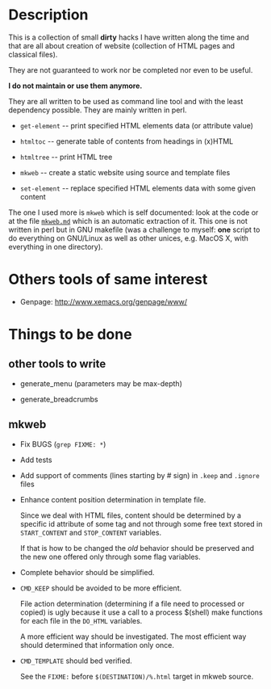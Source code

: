 Description
===========

This is a collection of small **dirty** hacks I have written along the time
and that are all about creation of website (collection of HTML pages and
classical files).

They are not guaranteed to work nor be completed nor even to be useful. 

**I do not maintain or use them anymore.**

They are all written to be used as command line tool and with the least
dependency possible. They are mainly written in perl.

- `get-element` -- print specified HTML elements data (or attribute value)

- `htmltoc` -- generate table of contents from headings in (x)HTML

- `htmltree` -- print HTML tree

- `mkweb` -- create a static website using source and template files

- `set-element` -- replace specified HTML elements data with some given content

The one I used more is `mkweb` which is self documented: look at the code or
at the file [`mkweb.md`](mkweb.md) which is an automatic extraction of
it. This one is not written in perl but in GNU makefile (was a challenge to
myself: **one** script to do everything on GNU/Linux as well as other unices,
e.g. MacOS X, with everything in one directory).


Others tools of same interest
=============================

* Genpage: http://www.xemacs.org/genpage/www/


Things to be done
=================

other tools to write
--------------------

* generate_menu (parameters may be max-depth)

* generate_breadcrumbs

mkweb
-----

  * Fix BUGS (`grep FIXME: *`)

  * Add tests

  * Add support of comments (lines starting by # sign) in `.keep` and `.ignore`
    files

  * Enhance content position determination in template file.

    Since we deal with HTML files, content should be determined by a specific id
    attribute of some tag and not through some free text stored in
    `START_CONTENT` and `STOP_CONTENT` variables.

    If that is how to be changed the *old* behavior should be preserved and the
    new one offered only through some flag variables.
   
  * Complete behavior should be simplified.

  * `CMD_KEEP` should be avoided to be more efficient.

    File action determination (determining if a file need to processed or
    copied) is ugly because it use a call to a process $(shell) make functions
    for each file in the `DO_HTML` variables.

    A more efficient way should be investigated. The most efficient way should
    determined that information only once.

* `CMD_TEMPLATE` should bed verified.

    See the `FIXME:` before `$(DESTINATION)/%.html` target in mkweb source.

